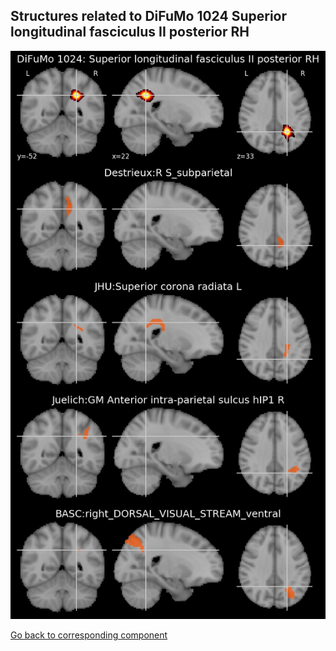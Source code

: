 


## Structures related to DiFuMo 1024 Superior longitudinal fasciculus II posterior RH

![93](93.jpg "Structures related to DiFuMo 1024 Superior longitudinal fasciculus II posterior RH")

[Go back to corresponding component](https://parietal-inria.github.io/DiFuMo/1024/html/93.html)